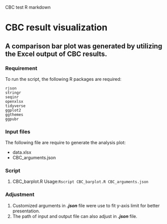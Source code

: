 CBC test R markdown

# CBC result visualization

## A comparison bar plot was generated by utilizing the Excel output of CBC results.

### Requirement
To run the script, the following R packages are required:
```
rjson
stringr
seqinr
openxlsx
tidyverse
ggplot2
ggthemes
ggpubr

```
### Input files
The following file are require to generate the analysis plot:
* data.xlsx
* CBC_arguments.json


### Script
1. CBC_barplot.R
Usage:`Rscript CBC_barplot.R CBC_arguments.json`

### Adjustment
1. Customized arguments in ***.json*** file were use to fit y-axis limit for better presentation.
2. The path of input and output file can also adjust in  ***.json*** file.



